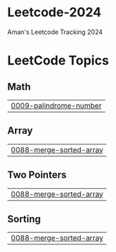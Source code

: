 # Leetcode-2024
Aman's Leetcode Tracking 2024

<!---LeetCode Topics Start-->
# LeetCode Topics
## Math
|  |
| ------- |
| [0009-palindrome-number](https://github.com/amandeepksingh/Leetcode-2024/tree/master/0009-palindrome-number) |
## Array
|  |
| ------- |
| [0088-merge-sorted-array](https://github.com/amandeepksingh/Leetcode-2024/tree/master/0088-merge-sorted-array) |
## Two Pointers
|  |
| ------- |
| [0088-merge-sorted-array](https://github.com/amandeepksingh/Leetcode-2024/tree/master/0088-merge-sorted-array) |
## Sorting
|  |
| ------- |
| [0088-merge-sorted-array](https://github.com/amandeepksingh/Leetcode-2024/tree/master/0088-merge-sorted-array) |
<!---LeetCode Topics End-->